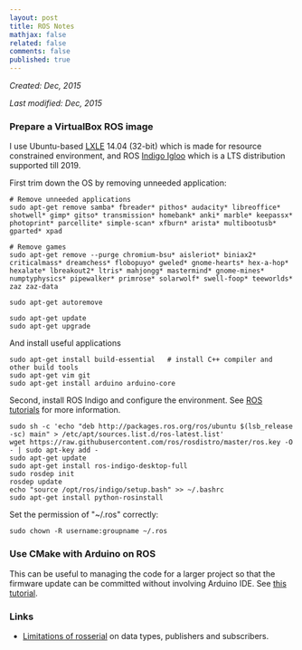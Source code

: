 ```yaml
---
layout: post
title: ROS Notes
mathjax: false
related: false
comments: false
published: true
---
```







_Created: Dec, 2015_

_Last modified: Dec, 2015_


### Prepare a VirtualBox ROS image

I use Ubuntu-based [LXLE](http://lxle.net/) 14.04 (32-bit) which is made for resource constrained environment, and ROS [Indigo Igloo](http://wiki.ros.org/indigo) which is a LTS distribution supported till 2019.

First trim down the OS by removing unneeded application:

```
# Remove unneeded applications
sudo apt-get remove samba* fbreader* pithos* audacity* libreoffice* shotwell* gimp* gitso* transmission* homebank* anki* marble* keepassx* photoprint* parcellite* simple-scan* xfburn* arista* multibootusb* gparted* xpad

# Remove games
sudo apt-get remove --purge chromium-bsu* aisleriot* biniax2* criticalmass* dreamchess* flobopuyo* gweled* gnome-hearts* hex-a-hop* hexalate* lbreakout2* ltris* mahjongg* mastermind* gnome-mines* numptyphysics* pipewalker* primrose* solarwolf* swell-foop* teeworlds* zaz zaz-data

sudo apt-get autoremove

sudo apt-get update
sudo apt-get upgrade
```

And install useful applications

```
sudo apt-get install build-essential   # install C++ compiler and other build tools
sudo apt-get vim git
sudo apt-get install arduino arduino-core
```

Second, install ROS Indigo and configure the environment. See [ROS tutorials](http://wiki.ros.org/ROS/Tutorials) for more information.

```
sudo sh -c 'echo "deb http://packages.ros.org/ros/ubuntu $(lsb_release -sc) main" > /etc/apt/sources.list.d/ros-latest.list'
wget https://raw.githubusercontent.com/ros/rosdistro/master/ros.key -O - | sudo apt-key add -
sudo apt-get update
sudo apt-get install ros-indigo-desktop-full
sudo rosdep init
rosdep update
echo "source /opt/ros/indigo/setup.bash" >> ~/.bashrc
sudo apt-get install python-rosinstall
```

Set the permission of "~/.ros" correctly: 

```
sudo chown -R username:groupname ~/.ros
```

### Use CMake with Arduino on ROS

This can be useful to managing the code for a larger project so that the firmware update can be committed without involving Arduino IDE. See [this tutorial](http://wiki.ros.org/rosserial_arduino/Tutorials/CMake). 

### Links

* [Limitations of rosserial](http://wiki.ros.org/rosserial/Overview/Limitations) on data types, publishers and subscribers.
